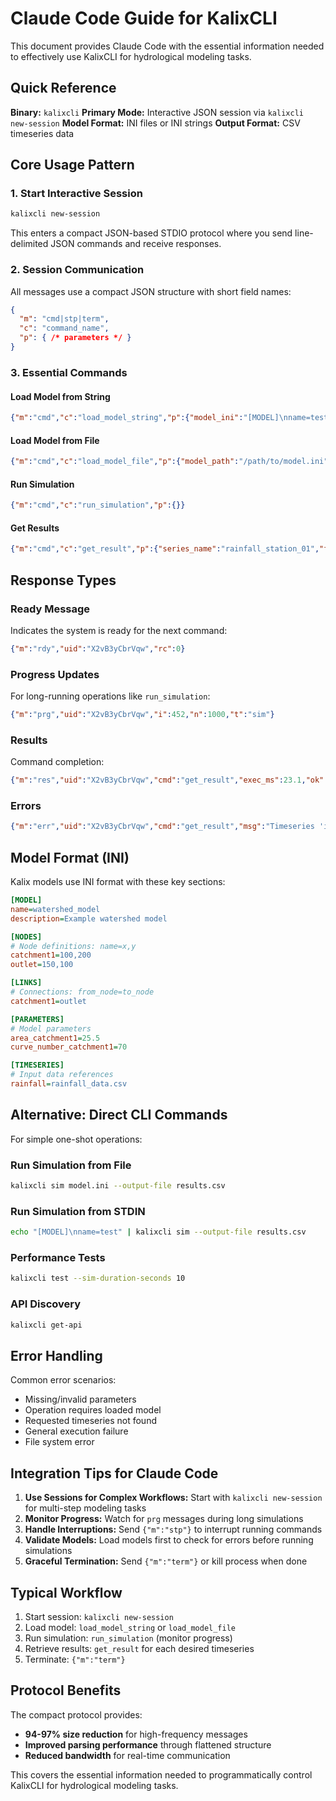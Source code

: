 # Claude Code Guide for KalixCLI

This document provides Claude Code with the essential information needed to effectively use KalixCLI for hydrological modeling tasks.

## Quick Reference

**Binary:** `kalixcli`
**Primary Mode:** Interactive JSON session via `kalixcli new-session`
**Model Format:** INI files or INI strings
**Output Format:** CSV timeseries data

## Core Usage Pattern

### 1. Start Interactive Session
```bash
kalixcli new-session
```
This enters a compact JSON-based STDIO protocol where you send line-delimited JSON commands and receive responses.

### 2. Session Communication
All messages use a compact JSON structure with short field names:
```json
{
  "m": "cmd|stp|term",
  "c": "command_name",
  "p": { /* parameters */ }
}
```

### 3. Essential Commands

#### Load Model from String
```json
{"m":"cmd","c":"load_model_string","p":{"model_ini":"[MODEL]\nname=test_model\n[NODES]\nnode1=10,20\n..."}}
```

#### Load Model from File
```json
{"m":"cmd","c":"load_model_file","p":{"model_path":"/path/to/model.ini"}}
```

#### Run Simulation
```json
{"m":"cmd","c":"run_simulation","p":{}}
```

#### Get Results
```json
{"m":"cmd","c":"get_result","p":{"series_name":"rainfall_station_01","format":"csv"}}
```

## Response Types

### Ready Message
Indicates the system is ready for the next command:
```json
{"m":"rdy","uid":"X2vB3yCbrVqw","rc":0}
```

### Progress Updates
For long-running operations like `run_simulation`:
```json
{"m":"prg","uid":"X2vB3yCbrVqw","i":452,"n":1000,"t":"sim"}
```

### Results
Command completion:
```json
{"m":"res","uid":"X2vB3yCbrVqw","cmd":"get_result","exec_ms":23.1,"ok":true,"r":{"series_name":"rainfall_station_01","format":"csv","data":"2023-01-01T00:00:00Z,3600,1.2,2.1,0.8,1.5,..."}}
```

### Errors
```json
{"m":"err","uid":"X2vB3yCbrVqw","cmd":"get_result","msg":"Timeseries 'invalid_name' not found in model results"}
```

## Model Format (INI)

Kalix models use INI format with these key sections:

```ini
[MODEL]
name=watershed_model
description=Example watershed model

[NODES]
# Node definitions: name=x,y
catchment1=100,200
outlet=150,100

[LINKS]
# Connections: from_node=to_node
catchment1=outlet

[PARAMETERS]
# Model parameters
area_catchment1=25.5
curve_number_catchment1=70

[TIMESERIES]
# Input data references
rainfall=rainfall_data.csv
```

## Alternative: Direct CLI Commands

For simple one-shot operations:

### Run Simulation from File
```bash
kalixcli sim model.ini --output-file results.csv
```

### Run Simulation from STDIN
```bash
echo "[MODEL]\nname=test" | kalixcli sim --output-file results.csv
```

### Performance Tests
```bash
kalixcli test --sim-duration-seconds 10
```

### API Discovery
```bash
kalixcli get-api
```

## Error Handling

Common error scenarios:
- Missing/invalid parameters
- Operation requires loaded model
- Requested timeseries not found
- General execution failure
- File system error

## Integration Tips for Claude Code

1. **Use Sessions for Complex Workflows:** Start with `kalixcli new-session` for multi-step modeling tasks
2. **Monitor Progress:** Watch for `prg` messages during long simulations
3. **Handle Interruptions:** Send `{"m":"stp"}` to interrupt running commands
4. **Validate Models:** Load models first to check for errors before running simulations
5. **Graceful Termination:** Send `{"m":"term"}` or kill process when done

## Typical Workflow

1. Start session: `kalixcli new-session`
2. Load model: `load_model_string` or `load_model_file`
3. Run simulation: `run_simulation` (monitor progress)
4. Retrieve results: `get_result` for each desired timeseries
5. Terminate: `{"m":"term"}`

## Protocol Benefits

The compact protocol provides:
- **94-97% size reduction** for high-frequency messages
- **Improved parsing performance** through flattened structure
- **Reduced bandwidth** for real-time communication

This covers the essential information needed to programmatically control KalixCLI for hydrological modeling tasks.